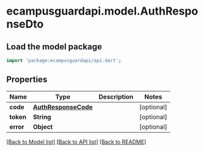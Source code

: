 # ecampusguardapi.model.AuthResponseDto

## Load the model package
```dart
import 'package:ecampusguardapi/api.dart';
```

## Properties
Name | Type | Description | Notes
------------ | ------------- | ------------- | -------------
**code** | [**AuthResponseCode**](AuthResponseCode.md) |  | [optional] 
**token** | **String** |  | [optional] 
**error** | **Object** |  | [optional] 

[[Back to Model list]](../README.md#documentation-for-models) [[Back to API list]](../README.md#documentation-for-api-endpoints) [[Back to README]](../README.md)


